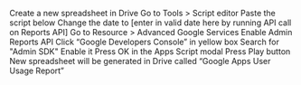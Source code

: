 Create a new spreadsheet in Drive
Go to Tools > Script editor
Paste the script below
Change the date to [enter in valid date here by running API call on Reports API]
Go to Resource > Advanced Google Services
Enable Admin Reports API
Click “Google Developers Console” in yellow box
Search for "Admin SDK"
Enable it
Press OK in the Apps Script modal
Press Play button
New spreadsheet will be generated in Drive called “Google Apps User Usage Report”


